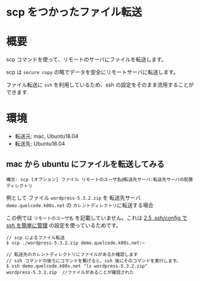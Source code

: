 # scp をつかったファイル転送

# 概要

scp コマンドを使って、リモートのサーバにファイルを転送します。

scp は `secure copy` の略でデータを安全にリモートサーバに転送します。

ファイル転送に `ssh` を利用しているため、ssh の設定をそのまま流用することができます.

# 環境

- 転送元: mac, Ubuntu18.04
- 転送先: Ubuntu18.04

## mac から ubuntu にファイルを転送してみる

```
構文: scp [オプション] ファイル リモートのユーザ名@転送先サーバ:転送先サーバの配置ディレクトリ
```

例として ファイル `wordpress-5.3.2.zip` を 転送先サーバ `demo.quelcode.k80s.net` の `カレントディレクトリ`に転送する場合

この例では `リモートのユーザ名` を記載していません。これは [2.5 .ssh/config でssh を簡単に管理](0025_dot_ssh_config.md) の設定を使っているためです。

```
// scp によるファイル転送
$ scp ./wordpress-5.3.2.zip demo.quelcode.k80s.net:~

// 転送先のカレントディレクトリにファイルがあるか確認します
// ssh コマンドの後ろにコマンドを繋げると、ssh 後にそのコマンドを実行します。
$ ssh demo.quelcode.k80s.net "ls wordpress-5.3.2.zip"
wordpress-5.3.2.zip  //ファイルがあることが確認された
```


